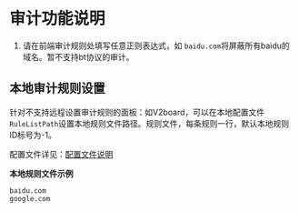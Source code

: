 # 审计功能说明

1. 请在前端审计规则处填写任意正则表达式，如 `baidu.com`将屏蔽所有baidu的域名。暂不支持bt协议的审计。

## 本地审计规则设置

针对不支持远程设置审计规则的面板：如V2board，可以在本地配置文件`
RuleListPath`设置本地规则文件路径。规则文件，每条规则一行，默认本地规则ID标号为-1。

配置文件详见：[配置文件说明](../config/README.md)

**本地规则文件示例**
```
baidu.com
google.com
```